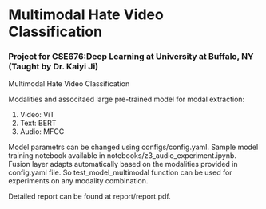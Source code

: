 # Multimodal Hate Video Classification
### Project for CSE676:Deep Learning at University at Buffalo, NY (Taught by Dr. Kaiyi Ji)

Multimodal Hate Video Classification
     
Modalities and associtaed large pre-trained model for modal extraction:
1. Video: ViT 
1. Text: BERT
1. Audio: MFCC

Model parametrs can be changed using configs/config.yaml. 
Sample model training notebook available in notebooks/z3_audio_experiment.ipynb. 
Fusion layer adapts automatically based on the modalities provided in config.yaml file. So test_model_multimodal function can be used for experiments on any modality combination.

Detailed report can be found at report/report.pdf.
